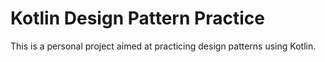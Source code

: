 # Kotlin Design Pattern Practice

This is a personal project aimed at practicing design patterns using Kotlin.